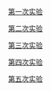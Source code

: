 [第一次实验](https://github.com/PengFeisupper/2018118122_Android/tree/homework/Helloworld)

[第二次实验](https://github.com/PengFeisupper/2018118122_Android/blob/homework/Intent/Intent.md)

[第三次实验](https://github.com/PengFeisupper/2018118122_Android/blob/homework/Four%20Startup%20mode/Four%20Startup%20mode.md)

[第四次实验](https://github.com/PengFeisupper/2018118122_Android/blob/homework/LinearLayout/UI%E8%AE%BE%E8%AE%A1--LinearLayout%20(%E7%BA%BF%E6%80%A7%E5%B8%83%E5%B1%80).md)

[第五次实验](https://github.com/PengFeisupper/2018118122_Android/blob/homework/RecyclerviewTest/RecyclerView.md)
